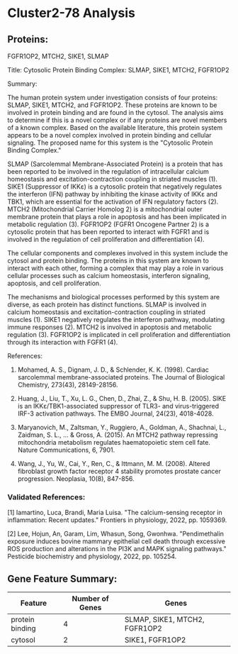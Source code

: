 # Cluster2-78 Analysis

## Proteins: 

FGFR1OP2, MTCH2, SIKE1, SLMAP

Title: Cytosolic Protein Binding Complex: SLMAP, SIKE1, MTCH2, FGFR1OP2

Summary:

The human protein system under investigation consists of four proteins: SLMAP, SIKE1, MTCH2, and FGFR1OP2. These proteins are known to be involved in protein binding and are found in the cytosol. The analysis aims to determine if this is a novel complex or if any proteins are novel members of a known complex. Based on the available literature, this protein system appears to be a novel complex involved in protein binding and cellular signaling. The proposed name for this system is the "Cytosolic Protein Binding Complex."

SLMAP (Sarcolemmal Membrane-Associated Protein) is a protein that has been reported to be involved in the regulation of intracellular calcium homeostasis and excitation-contraction coupling in striated muscles (1). SIKE1 (Suppressor of IKKε) is a cytosolic protein that negatively regulates the interferon (IFN) pathway by inhibiting the kinase activity of IKKε and TBK1, which are essential for the activation of IFN regulatory factors (2). MTCH2 (Mitochondrial Carrier Homolog 2) is a mitochondrial outer membrane protein that plays a role in apoptosis and has been implicated in metabolic regulation (3). FGFR1OP2 (FGFR1 Oncogene Partner 2) is a cytosolic protein that has been reported to interact with FGFR1 and is involved in the regulation of cell proliferation and differentiation (4).

The cellular components and complexes involved in this system include the cytosol and protein binding. The proteins in this system are known to interact with each other, forming a complex that may play a role in various cellular processes such as calcium homeostasis, interferon signaling, apoptosis, and cell proliferation.

The mechanisms and biological processes performed by this system are diverse, as each protein has distinct functions. SLMAP is involved in calcium homeostasis and excitation-contraction coupling in striated muscles (1). SIKE1 negatively regulates the interferon pathway, modulating immune responses (2). MTCH2 is involved in apoptosis and metabolic regulation (3). FGFR1OP2 is implicated in cell proliferation and differentiation through its interaction with FGFR1 (4).

References:

1. Mohamed, A. S., Dignam, J. D., & Schlender, K. K. (1998). Cardiac sarcolemmal membrane-associated proteins. The Journal of Biological Chemistry, 273(43), 28149-28156.

2. Huang, J., Liu, T., Xu, L. G., Chen, D., Zhai, Z., & Shu, H. B. (2005). SIKE is an IKKε/TBK1-associated suppressor of TLR3- and virus-triggered IRF-3 activation pathways. The EMBO Journal, 24(23), 4018-4028.

3. Maryanovich, M., Zaltsman, Y., Ruggiero, A., Goldman, A., Shachnai, L., Zaidman, S. L., ... & Gross, A. (2015). An MTCH2 pathway repressing mitochondria metabolism regulates haematopoietic stem cell fate. Nature Communications, 6, 7901.

4. Wang, J., Yu, W., Cai, Y., Ren, C., & Ittmann, M. M. (2008). Altered fibroblast growth factor receptor 4 stability promotes prostate cancer progression. Neoplasia, 10(8), 847-856.

### Validated References: 

[1] Iamartino, Luca, Brandi, Maria Luisa. "The calcium-sensing receptor in inflammation: Recent updates." Frontiers in physiology, 2022, pp. 1059369.

[2] Lee, Hojun, An, Garam, Lim, Whasun, Song, Gwonhwa. "Pendimethalin exposure induces bovine mammary epithelial cell death through excessive ROS production and alterations in the PI3K and MAPK signaling pathways." Pesticide biochemistry and physiology, 2022, pp. 105254.



## Gene Feature Summary: 

| Feature | Number of Genes | Genes |
| --- | --- | --- |
| protein binding | 4 | SLMAP, SIKE1, MTCH2, FGFR1OP2 |
| cytosol | 2 | SIKE1, FGFR1OP2 |

